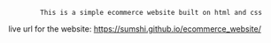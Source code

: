 			This is a simple ecommerce website built on html and css
live url for the website:
			https://sumshi.github.io/ecommerce_website/
